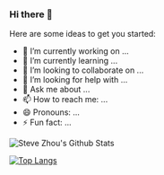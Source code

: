 ### Hi there 👋


Here are some ideas to get you started:

- 🔭 I’m currently working on ...
- 🌱 I’m currently learning ...
- 👯 I’m looking to collaborate on ...
- 🤔 I’m looking for help with ...
- 💬 Ask me about ...
- 📫 How to reach me: ...
- 😄 Pronouns: ...
- ⚡ Fun fact: ...




<img align="center" src="https://github-readme-stats.vercel.app/api?username=LHZ-922&include_all_commits=true&count_private=true&show_icons=true&line_height=20&title_color=7A7ADB&icon_color=2234AE&text_color=D3D3D3&bg_color=0,000000,130F40" alt="Steve Zhou's Github Stats">

[![Top Langs](https://github-readme-stats.vercel.app/api/top-langs/?username=LHZ-922&layout=compact&text_color=daf7dc&bg_color=151515)](https://github.com/LHZ-922)
